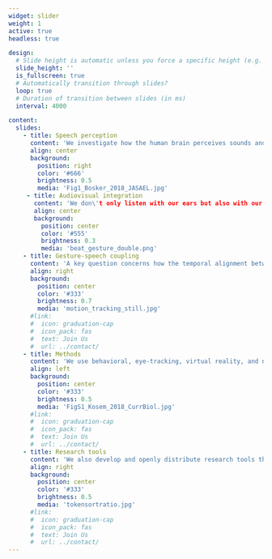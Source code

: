 ```yaml
---
widget: slider
weight: 1
active: true
headless: true

design:
  # Slide height is automatic unless you force a specific height (e.g. '400px')
  slide_height: ''
  is_fullscreen: true
  # Automatically transition through slides?
  loop: true
  # Duration of transition between slides (in ms)
  interval: 4000

content:
  slides:
    - title: Speech perception
      content: 'We investigate how the human brain perceives sounds and words from speech.'
      align: center
      background:
        position: right
        color: '#666'
        brightness: 0.5
        media: 'Fig1_Bosker_2018_JASAEL.jpg'
     - title: Audiovisual integration
       content: 'We don\'t only listen with our ears but also with our eyes, using lip movements, facial expressions, and hand gestures to perceive speech.'
       align: center
       background:
         position: center
         color: '#555'
         brightness: 0.3
         media: 'beat_gesture_double.png'
    - title: Gesture-speech coupling
      content: 'A key question concerns how the temporal alignment between gesture and speech shapes what we hear.'
      align: right
      background:
        position: center
        color: '#333'
        brightness: 0.7
        media: 'motion_tracking_still.jpg'
      #link:
      #  icon: graduation-cap
      #  icon_pack: fas
      #  text: Join Us
      #  url: ../contact/
    - title: Methods
      content: 'We use behavioral, eye-tracking, virtual reality, and neuroimaging methods in our experiments.'
      align: left
      background:
        position: center
        color: '#333'
        brightness: 0.5
        media: 'FigS1_Kosem_2018_CurrBiol.jpg'
      #link:
      #  icon: graduation-cap
      #  icon_pack: fas
      #  text: Join Us
      #  url: ../contact/
    - title: Research tools
      content: 'We also develop and openly distribute research tools that support and speed up data collection, annotation, and analysis.'
      align: right
      background:
        position: center
        color: '#333'
        brightness: 0.5
        media: 'tokensortratio.jpg'
      #link:
      #  icon: graduation-cap
      #  icon_pack: fas
      #  text: Join Us
      #  url: ../contact/
---
```



